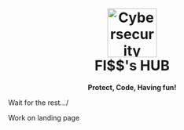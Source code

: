 <h1 align="center">
  <img src="https://s8.gifyu.com/images/979447220829032478.gif" alt="Cybersecurity" height="100px">
  <br>
  FI$$'s HUB
</h1>

<p align="center">
  <strong>Protect, Code, Having fun!</strong>
</p>

<p>Wait for the rest.../</p>
<p>Work on landing page</p>






